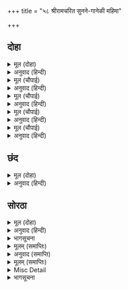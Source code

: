 +++
title = "५८ श्रीरामचरित सुनने-गानेकी महिमा"

+++


## दोहा


<details><summary>मूल (दोहा)</summary>

राम रूपु भूपति भगति ब्याहु उछाहु अनंदु।  
जात सराहत मनहिं मन मुदित गाधिकुलचंदु॥ ३६०॥
</details>

<details><summary>अनुवाद (हिन्दी)</summary>

गाधिकुलके चन्द्रमा विश्वामित्रजी बड़े हर्षके साथ श्रीरामचन्द्रजीके रूप, राजा दशरथजीकी भक्ति, (चारों भाइयोंके) विवाह और (सबके) उत्साह और आनन्दको मन-ही-मन सराहते जाते हैं॥ ३६०॥
</details>

<details><summary>मूल (चौपाई)</summary>

बामदेव रघुकुल गुर ग्यानी।  
बहुरि गाधिसुत कथा बखानी॥  
सुनि मुनि सुजसु मनहिं मन राऊ।  
बरनत आपन पुन्य प्रभाऊ॥
</details>

<details><summary>अनुवाद (हिन्दी)</summary>

वामदेवजी और रघुकुलके गुरु ज्ञानी वसिष्ठजीने फिर विश्वामित्रजीकी कथा बखानकर कही। मुनिका सुन्दर यश सुनकर राजा मन-ही-मन अपने पुण्योंके प्रभावका बखान करने लगे॥ १॥
</details>

<details><summary>मूल (चौपाई)</summary>

बहुरे लोग रजायसु भयऊ।  
सुतन्ह समेत नृपति गृहँ गयऊ॥  
जहँ तहँ राम ब्याहु सबु गावा।  
सुजसु पुनीत लोक तिहुँ छावा॥
</details>

<details><summary>अनुवाद (हिन्दी)</summary>

आज्ञा हुई तब सब लोग (अपने-अपने घरोंको) लौटे। राजा दशरथजी भी पुत्रोंसहित महलमें गये। जहाँ-तहाँ सब श्रीरामचन्द्रजीके विवाहकी गाथाएँ गा रहे हैं। श्रीरामचन्द्रजीका पवित्र सुयश तीनों लोकोंमें छा गया॥ २॥
</details>

<details><summary>मूल (चौपाई)</summary>

आए ब्याहि रामु घर जब तें।  
बसइ अनंद अवध सब तब तें॥  
प्रभु बिबाहँ जस भयउ उछाहू।  
सकहिं न बरनि गिरा अहिनाहू॥
</details>

<details><summary>अनुवाद (हिन्दी)</summary>

जबसे श्रीरामचन्द्रजी विवाह करके घर आये, तबसे सब प्रकारका आनन्द अयोध्यामें आकर बसने लगा। प्रभुके विवाहमें जैसा आनन्द-उत्साह हुआ, उसे सरस्वती और सर्पोंके राजा शेषजी भी नहीं कह सकते॥ ३॥
</details>

<details><summary>मूल (चौपाई)</summary>

कबिकुल जीवनु पावन जानी।  
राम सीय जसु मंगल खानी॥  
तेहि ते मैं कछु कहा बखानी।  
करन पुनीत हेतु निज बानी॥
</details>

<details><summary>अनुवाद (हिन्दी)</summary>

श्रीसीतारामजीके यशको कविकुलके जीवनको पवित्र करनेवाला और मङ्गलोंकी खान जानकर, इससे मैंने अपनी वाणीको पवित्र करनेके लिये कुछ (थोड़ा-सा) बखानकर कहा है॥ ४॥
</details>

## छंद


<details><summary>मूल (दोहा)</summary>

निज गिरा पावनि करन कारन राम जसु तुलसीं कह्यो।  
रघुबीर चरित अपार बारिधि पारु कबि कौनें लह्यो॥  
उपबीत ब्याह उछाह मंगल सुनि जे सादर गावहीं।  
बैदेहि राम प्रसाद ते जन सर्बदा सुखु पावहीं॥
</details>

<details><summary>अनुवाद (हिन्दी)</summary>

अपनी वाणीको पवित्र करनेके लिये तुलसीने रामका यश कहा है। (नहीं तो) श्रीरघुनाथजीका चरित्र अपार समुद्र है, किस कविने उसका पार पाया है? जो लोग यज्ञोपवीत और विवाहके मङ्गलमय उत्सवका वर्णन आदरके साथ सुनकर गावेंगे, वे लोग श्रीजानकीजी और श्रीरामजीकी कृपासे सदा सुख पावेंगे।
</details>

## सोरठा


<details><summary>मूल (दोहा)</summary>

सिय रघुबीर बिबाहु जे सप्रेम गावहिं सुनहिं।  
तिन्ह कहुँ सदा उछाहु मंगलायतन राम जसु॥ ३६१॥
</details>

<details><summary>अनुवाद (हिन्दी)</summary>

श्रीसीताजी और श्रीरघुनाथजीके विवाह-प्रसङ्गको जो लोग प्रेमपूर्वक गायें-सुनेंगे, उनके लिये सदा उत्साह (आनन्द)-ही-उत्साह है; क्योंकि श्रीरामचन्द्रजीका यश मङ्गलका धाम है॥ ३६१॥
</details>

<details><summary>भागसूचना</summary>

मासपारायण, बारहवाँ विश्राम
</details>

<details><summary>मूलम् (समाप्तिः)</summary>

इति श्रीमद्रामचरितमानसे सकलकलिकलुषविध्वंसने प्रथमः सोपानः समाप्तः।
</details>

<details><summary>अनुवाद (समाप्ति)</summary>

कलियुगके सम्पूर्ण पापोंको विध्वंस करनेवाले श्रीरामचरितमानसका यह पहला सोपान समाप्त हुआ॥
</details>

<details><summary>मूलम् (समाप्तिः)</summary>

(बालकाण्ड समाप्त)
</details>

<details><summary>Misc Detail</summary>

॥श्रीगणेशाय नमः॥  
श्रीजानकीवल्लभो विजयते
</details>

<details><summary>भागसूचना</summary>

श्रीरामचरितमानस (द्वितीय सोपान)
</details>